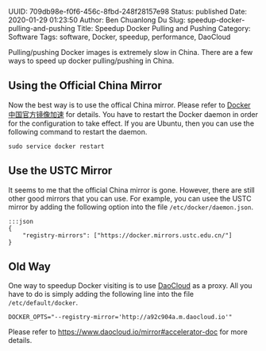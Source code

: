 UUID: 709db98e-f0f6-456c-8fbd-248f28157e98
Status: published
Date: 2020-01-29 01:23:50
Author: Ben Chuanlong Du
Slug: speedup-docker-pulling-and-pushing
Title: Speedup Docker Pulling and Pushing
Category: Software
Tags: software, Docker, speedup, performance, DaoCloud

Pulling/pushing Docker images is extremely slow in China. 
There are a few ways to speed up docker pulling/pushing in China.

## Using the Official China Mirror 

Now the best way is to use the offical China mirror.
Please refer to 
[Docker 中国官方镜像加速](https://www.docker-cn.com/registry-mirror)
for details.
You have to restart the Docker daemon in order for the configuration to take effect.
If you are Ubuntu, 
then you can use the following command to restart the daemon.
```
sudo service docker restart
```

## Use the USTC Mirror

It seems to me that the official China mirror is gone.
However, 
there are still other good mirrors that you can use.
For example, 
you can usee the USTC mirror 
by adding the following option into the file `/etc/docker/daemon.json`.

    :::json
    {
        "registry-mirrors": ["https://docker.mirrors.ustc.edu.cn/"]
    }


## Old Way 

One way to speedup Docker visiting is to use [DaoCloud](https://www.daocloud.io/) as a proxy.
All you have to do is simply adding the following line into the file `/etc/default/docker`.
```text
DOCKER_OPTS="--registry-mirror='http://a92c904a.m.daocloud.io'"
```
Please refer to <https://www.daocloud.io/mirror#accelerator-doc> for more details.
